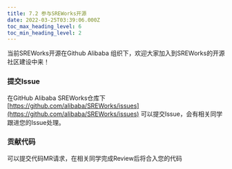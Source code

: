 ```yaml
---
title: 7.2 参与SREWorks开源
date: 2022-03-25T03:39:06.000Z
toc_max_heading_level: 6
toc_min_heading_level: 2
---
```


当前SREWorks开源在Github Alibaba 组织下，欢迎大家加入到SREWorks的开源社区建设中来！

<a name="lGB4U"></a>

### 提交Issue
在GitHub Alibaba SREWorks仓库下 [https://github.com/alibaba/SREWorks/issues](https://github.com/alibaba/SREWorks/issues) 可以提交Issue，会有相关同学跟进您的Issue处理。

<a name="gxQpU"></a>

### 贡献代码
可以提交代码MR请求，在相关同学完成Review后将合入您的代码



